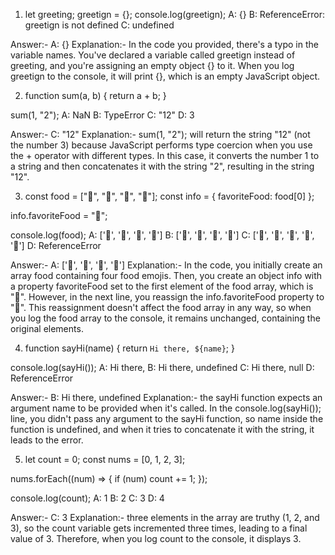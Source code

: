 1. let greeting;
greetign = {};
console.log(greetign);
A: {}
B: ReferenceError: greetign is not defined
C: undefined

Answer:-  A: {}
Explanation:- In the code you provided, there's a typo in the variable names. You've declared a variable called greetign instead of greeting, and you're assigning an empty object {} to it. When you log greetign to the console, it will print {}, which is an empty JavaScript object.

2. function sum(a, b) {
  return a + b;
}

sum(1, "2");
A: NaN
B: TypeError
C: "12"
D: 3

Answer:- C: "12"
Explanation:- sum(1, "2"); will return the string "12" (not the number 3) because JavaScript performs type coercion when you use the + operator with different types. In this case, it converts the number 1 to a string and then concatenates it with the string "2", resulting in the string "12".



3. const food = ["🍕", "🍫", "🥑", "🍔"];
const info = { favoriteFood: food[0] };

info.favoriteFood = "🍝";

console.log(food);
A: ['🍕', '🍫', '🥑', '🍔']
B: ['🍝', '🍫', '🥑', '🍔']
C: ['🍝', '🍕', '🍫', '🥑', '🍔']
D: ReferenceError

Answer:- A: ['🍕', '🍫', '🥑', '🍔']
Explanation:- In the code, you initially create an array food containing four food emojis. Then, you create an object info with a property favoriteFood set to the first element of the food array, which is "🍕". However, in the next line, you reassign the info.favoriteFood property to "🍝". This reassignment doesn't affect the food array in any way, so when you log the food array to the console, it remains unchanged, containing the original elements.

4. function sayHi(name) {
  return `Hi there, ${name}`;
}

console.log(sayHi());
A: Hi there,
B: Hi there, undefined
C: Hi there, null
D: ReferenceError

Answer:- B: Hi there, undefined
Explanation:- the sayHi function expects an argument name to be provided when it's called. In the console.log(sayHi()); line, you didn't pass any argument to the sayHi function, so name inside the function is undefined, and when it tries to concatenate it with the string, it leads to the error.

5. let count = 0;
const nums = [0, 1, 2, 3];

nums.forEach((num) => {
  if (num) count += 1;
});

console.log(count);
A: 1
B: 2
C: 3
D: 4

Answer:- C: 3
Explanation:- three elements in the array are truthy (1, 2, and 3), so the count variable gets incremented three times, leading to a final value of 3. Therefore, when you log count to the console, it displays 3.
